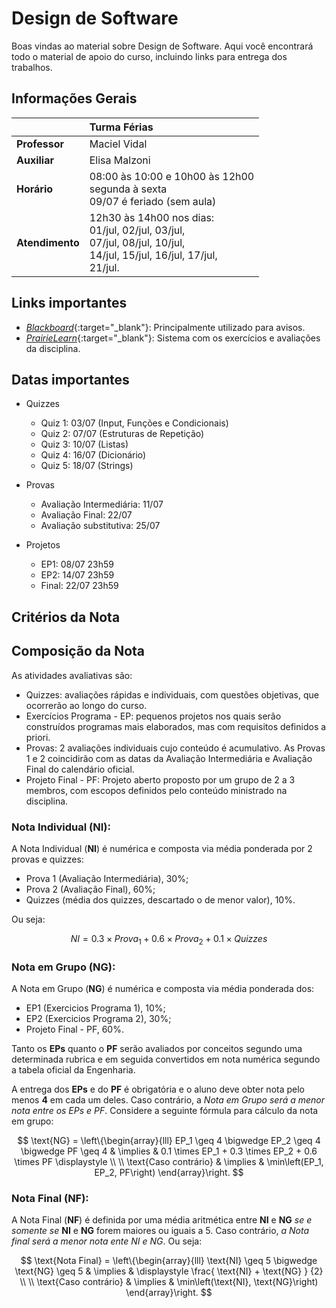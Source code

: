 # Design de Software

Boas vindas ao material sobre Design de Software. Aqui você encontrará todo o material de apoio do curso, incluindo links para entrega dos trabalhos.

## Informações Gerais

|  | Turma Férias |
|:--|:--|
| **Professor** | Maciel Vidal |
| **Auxiliar** | Elisa Malzoni |
| **Horário** | 08:00 às 10:00 e 10h00 às 12h00<br>segunda à sexta<br>09/07 é feriado (sem aula) |
| **Atendimento** | 12h30 às 14h00 nos dias:<br>01/jul, 02/jul, 03/jul,<br>07/jul, 08/jul, 10/jul,<br>14/jul, 15/jul, 16/jul, 17/jul,<br>21/jul.|

## Links importantes

* [*Blackboard*](https://insper.blackboard.com/){:target="_blank"}: Principalmente utilizado para avisos.
* [*PrairieLearn*]({{pl_root}}){:target="_blank"}: Sistema com os exercícios e avaliações da disciplina.
<!-- * [*Regras da disciplina*](about.md): Critérios para aprovação. Leia com atenção! -->
<!-- * [*Calendário*](https://www.insper.edu.br/portaldoprofessor/wp-content/uploads/2015/02/CALENDÁRIO-ACADÊMICO-PROFESSOR-ENG-v2-1.pdf){:target="_blank"}: - Calendário do Insper. -->

## Datas importantes

* Quizzes
    * <span class='quiz'>Quiz 1</span>: 03/07 (Input, Funções e Condicionais)
    * <span class='quiz'>Quiz 2</span>: 07/07 (Estruturas de Repetição)
    * <span class='quiz'>Quiz 3</span>: 10/07 (Listas)
    * <span class='quiz'>Quiz 4</span>: 16/07 (Dicionário)
    * <span class='quiz'>Quiz 5</span>: 18/07 (Strings)

* Provas
    * <span class='p1'>Avaliação Intermediária</span>: 11/07
    * <span class='p2'>Avaliação Final</span>: 22/07
    * <span class='ps'>Avaliação substitutiva</span>: 25/07

* Projetos
    * <span class='ep1'>EP1</span>: 08/07 23h59
    * <span class='ep2'>EP2</span>: 14/07 23h59
    * <span class='epf'>Final</span>: 22/07 23h59

## Critérios da Nota

## Composição da Nota

As atividades avaliativas são:

- <span class='quiz'>Quizzes</span>: avaliações rápidas e individuais, com questões objetivas, que ocorrerão ao longo do curso.
- <span class='ep1'>Exercícios Programa - EP</span>: pequenos projetos nos quais serão construídos programas mais elaborados, mas com requisitos
definidos a priori.
- <span class='p1'>Provas</span>: 2 avaliações individuais cujo conteúdo é acumulativo. As Provas 1 e 2 coincidirão com as datas da Avaliação Intermediária
e Avaliação Final do calendário oficial.
- <span class='epf'>Projeto Final - PF</span>: Projeto aberto proposto por um grupo de 2 a 3 membros, com escopos definidos pelo conteúdo ministrado na
disciplina.

### Nota Individual (NI):

A Nota Individual (**NI**) é numérica e composta via média ponderada por 2 provas e quizzes:

- <span class='p1'>Prova 1</span> (Avaliação Intermediária), $30\%$;
- <span class='p2'>Prova 2</span> (Avaliação Final), $60\%$;
- <span class='quiz'>Quizzes</span> (média dos quizzes, descartado o de menor valor), $10\%$.

Ou seja:

$$
NI = 0.3 \times Prova_{1} + 0.6 \times Prova_{2} + 0.1 \times Quizzes
$$

### Nota em Grupo (NG):

A Nota em Grupo (**NG**) é numérica e composta via média ponderada dos:

- <span class='ep1'>EP1</span> (Exercicios Programa 1), $10\%$;
- <span class='ep2'>EP2</span> (Exercicios Programa 2), $30\%$;
- <span class='epf'>Projeto Final - PF</span>, $60\%$.

Tanto os **EPs** quanto o **PF** serão avaliados por conceitos segundo uma determinada rubrica e em seguida convertidos em
nota numérica segundo a tabela oficial da Engenharia.

A entrega dos **EPs** e do **PF** é obrigatória e o aluno deve obter nota pelo menos **4** em cada um deles. Caso contrário, a *Nota em Grupo será a menor nota entre os EPs e PF*. Considere a seguinte fórmula para cálculo da nota em grupo:

$$
\text{NG} = \left\{\begin{array}{lll}
    EP_1 \geq 4 \bigwedge EP_2 \geq 4 \bigwedge PF \geq 4 &
    \implies & 0.1 \times EP_1 + 0.3 \times EP_2 + 0.6 \times PF
    \displaystyle 
    \\
    \\
    \text{Caso contrário} &
    \implies &
    \min\left(EP_1, EP_2, PF\right)
    \end{array}\right.
$$

### Nota Final (NF):

A Nota Final (**NF**) é definida por uma média aritmética entre **NI** e **NG** *se e somente se* **NI** e **NG** forem maiores ou iguais a $5$. Caso
contrário, *a Nota final será a menor nota ente NI e NG*. Ou seja:

$$
\text{Nota Final} = \left\{\begin{array}{lll}
    \text{NI} \geq 5 \bigwedge \text{NG} \geq 5 &
    \implies &
    \displaystyle \frac{ \text{NI} + \text{NG} } {2}
    \\
    \\
    \text{Caso contrário} &
    \implies &
    \min\left(\text{NI}, \text{NG}\right)
    \end{array}\right.
$$

<!-- - Caso a média individual do aluno (média da avaliação intermediária e avaliação final) fique entre 4 e 5, este deverá realizar a
prova delta. A prova delta não aumenta a NI, somente permite a aprovação no caso em que a média individual ficar entre 4 e 5,
e a média aritmética entre NI e NG for maior que 5. -->

